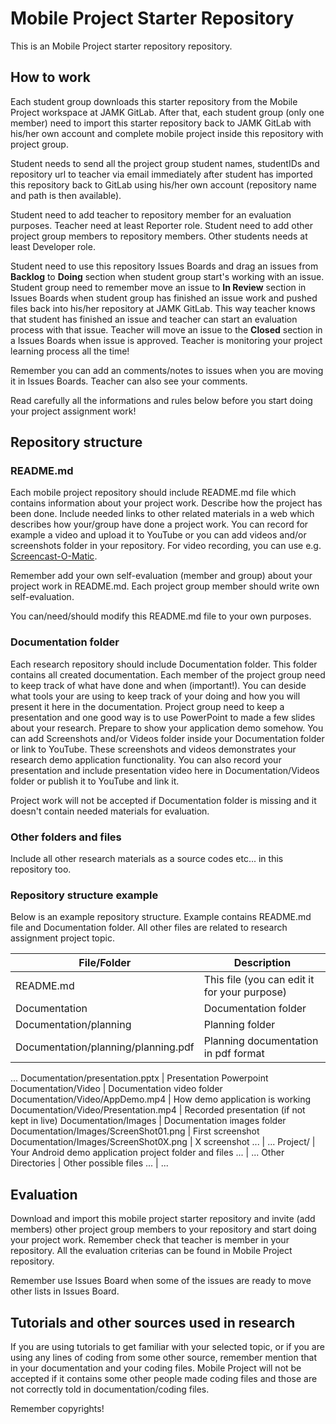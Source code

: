 # Mobile Project Starter Repository
This is an Mobile Project starter repository repository.

## How to work
Each student group downloads this starter repository from the Mobile Project 
workspace at JAMK GitLab. After that, each student group (only one member) need to import this 
starter repository back to JAMK GitLab with his/her own account and complete
mobile project inside this repository with project group.

Student needs to send all the project group student names, studentIDs and 
repository url to teacher via email immediately after student has 
imported this repository back to GitLab using his/her own account 
(repository name and path is then available).

Student need to add teacher to repository member for an evaluation purposes. Teacher need at least Reporter role.
Student need to add other project group members to repository members. Other students
needs at least Developer role.

Student need to use this repository Issues Boards and drag an issues from 
<b>Backlog</b> to <b>Doing</b> section when student group start's working with an issue. 
Student group need to remember move an issue to <b>In Review</b> section in Issues Boards when student group has 
finished an issue work and pushed files back into his/her repository at JAMK GitLab. 
This way teacher knows that student has finished an issue and teacher can start an evaluation process with that issue. 
Teacher will move an issue to the <b>Closed</b> section in a Issues Boards when issue is approved. 
Teacher is monitoring your project learning process all the time!

Remember you can add an comments/notes to issues when you are moving it in Issues Boards. Teacher can also see your comments.

Read carefully all the informations and rules below before you start doing your project assignment work!

## Repository structure
### README.md
Each mobile project repository should include README.md file which contains
information about your project work. Describe how the project has been done. 
Include needed links to other related materials in a web which describes how 
your/group have done a project work. You can record for example a video and upload it 
to YouTube or you can add videos and/or screenshots folder in your repository.
For video recording, you can use e.g. <a href="https://screencast-o-matic.com/" target="_blank">Screencast-O-Matic</a>.

Remember add your own self-evaluation (member and group) about your project work in README.md. Each project group member should write own self-evaluation.

You can/need/should modify this README.md file to your own purposes.

### Documentation folder
Each research repository should include Documentation folder. This folder 
contains all created documentation. Each member of the project group need to 
keep track of what have done and when (important!). You can deside what tools your are using
to keep track of your doing and how you will present it here in the 
documentation. Project group need to keep a presentation 
and one good way is to use PowerPoint to made a few slides about your research. 
Prepare to show your application demo somehow. You can add Screenshots and/or
Videos folder inside your Documentation folder or link to YouTube. These 
screenshots and videos demonstrates your research demo application functionality. 
You can also record your presentation and include presentation video here in 
Documentation/Videos folder or publish it to YouTube and link it.

Project work will not be accepted if Documentation folder is missing 
and it doesn't contain needed materials for evaluation.  

### Other folders and files
Include all other research materials as a source codes etc... 
in this repository too.

### Repository structure example
Below is an example repository structure. Example contains README.md file and 
Documentation folder. All other files are related to research assignment
project topic.

 File/Folder        | Description           
-------------|-------------
README.md | This file (you can edit it for your purpose)
Documentation | Documentation folder
Documentation/planning | Planning folder
Documentation/planning/planning.pdf | Planning documentation in pdf format
...
Documentation/presentation.pptx | Presentation Powerpoint
Documentation/Video | Documentation video folder
Documentation/Video/AppDemo.mp4 | How demo application is working
Documentation/Video/Presentation.mp4 | Recorded presentation (if not kept in live)
Documentation/Images | Documentation images folder
Documentation/Images/ScreenShot01.png | First screenshot
Documentation/Images/ScreenShot0X.png | X screenshot
... | ...
Project/ | Your Android demo application project folder and files
... | ...
Other Directories | Other possible files
... | ...

## Evaluation
Download and import this mobile project starter repository and invite (add members) other project group members
to your repository and start doing your project work. Remember
check that teacher is member in your repository. All the evaluation criterias 
can be found in Mobile Project repository.

Remember use Issues Board when some of the issues are ready to move other lists in Issues Board.

## Tutorials and other sources used in research
If you are using tutorials to get familiar with your selected topic, or if 
you are using any lines of coding from some other  source, remember mention 
that in your documentation and your coding files. Mobile Project will 
not be accepted if it contains some other people made coding files and those 
are not correctly told in documentation/coding files. 

Remember copyrights! 